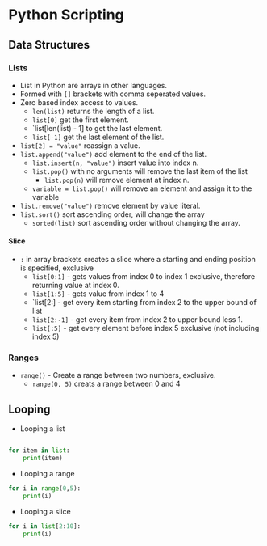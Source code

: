 # Python Scripting
<!--
## Data Types

### Strings

+ `"string".title()` to capitalize the first letter and lowercase the rest.
-->
## Data Structures

### Lists

+ List in Python are arrays in other languages. 
+ Formed with `[]` brackets with comma seperated values.
+ Zero based index access to values.
	+ `len(list)` returns the length of a list.
	+ `list[0]` get the first element.
	+ `list[len(list) - 1] to get the last element.
	+ `list[-1]` get the last element of the list.
+ `list[2] = "value"` reassign a value.
+ `list.append("value")` add element to the end of the list.
	+ `list.insert(n, "value")` insert value into index n.
	+ `list.pop()` with no arguments will remove the last item of the list
		+ `list.pop(n)` will remove element at index n.
	+ `variable = list.pop()` will remove an element and assign it to the variable
+ `list.remove("value")` remove element by value literal.
+ `list.sort()` sort ascending order, will change the array
	+ `sorted(list)` sort ascending order without changing the array.

#### Slice

+ `:` in array brackets creates a slice where a starting and ending position is specified, exclusive
	+ `list[0:1]` - gets values from index 0 to index 1 exclusive, therefore returning value at index 0.
	+ `list[1:5]` - gets value from index 1 to 4
	+ `list[2:] - get every item starting from index 2 to the upper bound of list
	+ `list[2:-1]` - get every item from index 2 to upper bound less 1.
	+ `list[:5]` - get every element before index 5 exclusive (not including index 5)

### Ranges

+ `range()` - Create a range between two numbers, exclusive.
	+ `range(0, 5)` creats a range between 0 and 4

## Looping

+ Looping a list

```python

for item in list:
	print(item)
```

+ Looping a range

```python
for i in range(0,5):
	print(i)

```

+ Looping a slice

```python
for i in list[2:10]:
	print(i)
```
